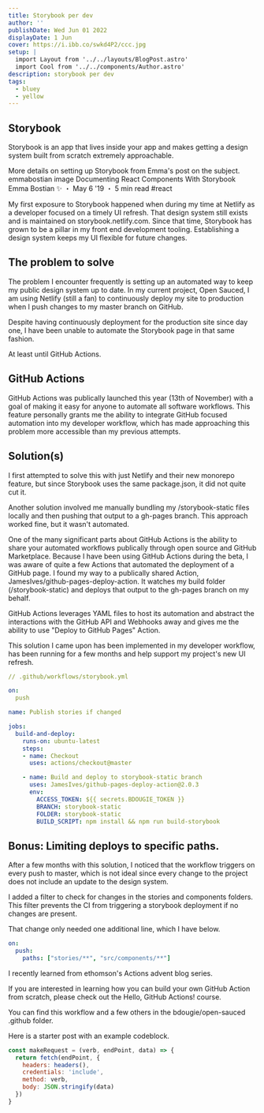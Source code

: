 ```yaml
---
title: Storybook per dev
author: ''
publishDate: Wed Jun 01 2022
displayDate: 1 Jun
cover: https://i.ibb.co/swkd4P2/ccc.jpg
setup: |
  import Layout from '../../layouts/BlogPost.astro'
  import Cool from '../../components/Author.astro'
description: storybook per dev
tags:
  - bluey
  - yellow
---
```


## Storybook

Storybook is an app that lives inside your app and makes getting a design system built from scratch extremely approachable.

More details on setting up Storybook from Emma's post on the subject.
emmabostian image
Documenting React Components With Storybook
Emma Bostian ✨ ・ May 6 '19 ・ 5 min read
#react

My first exposure to Storybook happened when during my time at Netlify as a developer focused on a timely UI refresh. That design system still exists and is maintained on storybook.netlify.com. Since that time, Storybook has grown to be a pillar in my front end development tooling. Establishing a design system keeps my UI flexible for future changes.
## The problem to solve

The problem I encounter frequently is setting up an automated way to keep my public design system up to date. In my current project, Open Sauced, I am using Netlify (still a fan) to continuously deploy my site to production when I push changes to my master branch on GitHub.

Despite having continuously deployment for the production site since day one, I have been unable to automate the Storybook page in that same fashion.

At least until GitHub Actions.
## GitHub Actions

GitHub Actions was publically launched this year (13th of November) with a goal of making it easy for anyone to automate all software workflows. This feature personally grants me the ability to integrate GitHub focused automation into my developer workflow, which has made approaching this problem more accessible than my previous attempts.
## Solution(s)

I first attempted to solve this with just Netlify and their new monorepo feature, but since Storybook uses the same package.json, it did not quite cut it.

Another solution involved me manually bundling my /storybook-static files locally and then pushing that output to a gh-pages branch. This approach worked fine, but it wasn't automated.

One of the many significant parts about GitHub Actions is the ability to share your automated workflows publically through open source and GitHub Marketplace. Because I have been using GitHub Actions during the beta, I was aware of quite a few Actions that automated the deployment of a GitHub page. I found my way to a publically shared Action, JamesIves/github-pages-deploy-action. It watches my build folder (/storybook-static) and deploys that output to the gh-pages branch on my behalf.

GitHub Actions leverages YAML files to host its automation and abstract the interactions with the GitHub API and Webhooks away and gives me the ability to use "Deploy to GitHub Pages" Action.

This solution I came upon has been implemented in my developer workflow, has been running for a few months and help support my project's new UI refresh.

```yaml
// .github/workflows/storybook.yml

on: 
  push

name: Publish stories if changed

jobs:
  build-and-deploy:
    runs-on: ubuntu-latest
    steps:
    - name: Checkout
      uses: actions/checkout@master

    - name: Build and deploy to storybook-static branch
      uses: JamesIves/github-pages-deploy-action@2.0.3
      env:
        ACCESS_TOKEN: ${{ secrets.BDOUGIE_TOKEN }}
        BRANCH: storybook-static
        FOLDER: storybook-static
        BUILD_SCRIPT: npm install && npm run build-storybook
```

## Bonus: Limiting deploys to specific paths.

After a few months with this solution, I noticed that the workflow triggers on every push to master, which is not ideal since every change to the project does not include an update to the design system.

I added a filter to check for changes in the stories and components folders. This filter prevents the CI from triggering a storybook deployment if no changes are present.

That change only needed one additional line, which I have below.

```yaml
on: 
  push:
    paths: ["stories/**", "src/components/**"]
```

I recently learned from ethomson's Actions advent blog series.

If you are interested in learning how you can build your own GitHub Action from scratch, please check out the Hello, GitHub Actions! course.

You can find this workflow and a few others in the bdougie/open-sauced .github folder.


Here is a starter post with an example codeblock.


```js
const makeRequest = (verb, endPoint, data) => {
  return fetch(endPoint, {
    headers: headers(),
    credentials: 'include',
    method: verb,
    body: JSON.stringify(data)
  })
}
```
